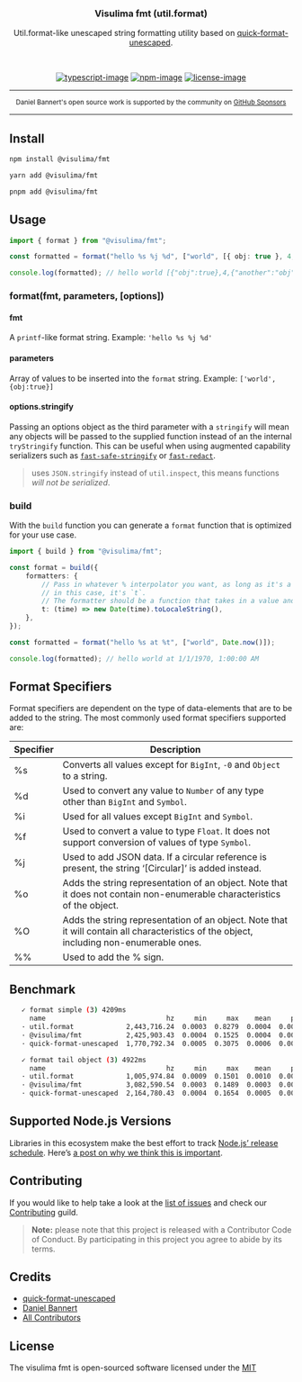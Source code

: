 <div align="center">
  <h3>Visulima fmt (util.format)</h3>
  <p>
  Util.format-like unescaped string formatting utility based on <a href="https://github.com/pinojs/quick-format-unescaped">quick-format-unescaped</a>.
  </p>
</div>

<br />

<div align="center">

[![typescript-image]][typescript-url] [![npm-image]][npm-url] [![license-image]][license-url]

</div>

---

<div align="center">
    <p>
        <sup>
            Daniel Bannert's open source work is supported by the community on <a href="https://github.com/sponsors/prisis">GitHub Sponsors</a>
        </sup>
    </p>
</div>

---

## Install

```sh
npm install @visulima/fmt
```

```sh
yarn add @visulima/fmt
```

```sh
pnpm add @visulima/fmt
```

## Usage

```typescript
import { format } from "@visulima/fmt";

const formatted = format("hello %s %j %d", ["world", [{ obj: true }, 4, { another: "obj" }]]);

console.log(formatted); // hello world [{"obj":true},4,{"another":"obj"}] NaN
```

### format(fmt, parameters, [options])

#### fmt

A `printf`-like format string. Example: `'hello %s %j %d'`

#### parameters

Array of values to be inserted into the `format` string. Example: `['world', {obj:true}]`

#### options.stringify

Passing an options object as the third parameter with a `stringify` will mean
any objects will be passed to the supplied function instead of an the
internal `tryStringify` function. This can be useful when using augmented
capability serializers such as [`fast-safe-stringify`](http://github.com/davidmarkclements/fast-safe-stringify) or [`fast-redact`](http://github.com/davidmarkclements/fast-redact).

> uses `JSON.stringify` instead of `util.inspect`, this means functions _will not be serialized_.

### build

With the `build` function you can generate a `format` function that is optimized for your use case.

```typescript
import { build } from "@visulima/fmt";

const format = build({
    formatters: {
        // Pass in whatever % interpolator you want, as long as it's a single character;
        // in this case, it's `t`.
        // The formatter should be a function that takes in a value and returns the formatted value.
        t: (time) => new Date(time).toLocaleString(),
    },
});

const formatted = format("hello %s at %t", ["world", Date.now()]);

console.log(formatted); // hello world at 1/1/1970, 1:00:00 AM
```

## Format Specifiers

Format specifiers are dependent on the type of data-elements that are to be added to the string.
The most commonly used format specifiers supported are:

| Specifier | Description                                                                                                                              |
| --------- | ---------------------------------------------------------------------------------------------------------------------------------------- |
| %s        | Converts all values except for `BigInt`, `-0` and `Object` to a string.                                                                  |
| %d        | Used to convert any value to `Number` of any type other than `BigInt` and `Symbol`.                                                      |
| %i        | Used for all values except `BigInt` and `Symbol`.                                                                                        |
| %f        | Used to convert a value to type `Float`. It does not support conversion of values of type `Symbol`.                                      |
| %j        | Used to add JSON data. If a circular reference is present, the string ‘[Circular]’ is added instead.                                     |
| %o        | Adds the string representation of an object. Note that it does not contain non-enumerable characteristics of the object.                 |
| %O        | Adds the string representation of an object. Note that it will contain all characteristics of the object, including non-enumerable ones. |
| %%        | Used to add the % sign.                                                                                                                  |

## Benchmark

```sh
   ✓ format simple (3) 4209ms
     name                              hz     min     max    mean     p75     p99    p995    p999     rme  samples
   · util.format             2,443,716.24  0.0003  0.8279  0.0004  0.0004  0.0007  0.0008  0.0013  ±0.35%  1221859   fastest
   · @visulima/fmt           2,425,903.43  0.0004  0.1525  0.0004  0.0004  0.0005  0.0006  0.0008  ±0.25%  1212952
   · quick-format-unescaped  1,770,792.34  0.0005  0.3075  0.0006  0.0006  0.0006  0.0006  0.0009  ±0.30%   885397   slowest

   ✓ format tail object (3) 4922ms
     name                              hz     min     max    mean     p75     p99    p995    p999     rme  samples
   · util.format             1,005,974.84  0.0009  0.1501  0.0010  0.0010  0.0013  0.0018  0.0022  ±0.28%   502988   slowest
   · @visulima/fmt           3,082,590.54  0.0003  0.1489  0.0003  0.0003  0.0004  0.0005  0.0006  ±0.30%  1541296   fastest
   · quick-format-unescaped  2,164,780.43  0.0004  0.1654  0.0005  0.0005  0.0005  0.0006  0.0008  ±0.25%  1082391
```

## Supported Node.js Versions

Libraries in this ecosystem make the best effort to track [Node.js’ release schedule](https://github.com/nodejs/release#release-schedule).
Here’s [a post on why we think this is important](https://medium.com/the-node-js-collection/maintainers-should-consider-following-node-js-release-schedule-ab08ed4de71a).

## Contributing

If you would like to help take a look at the [list of issues](https://github.com/visulima/visulima/issues) and check our [Contributing](.github/CONTRIBUTING.md) guild.

> **Note:** please note that this project is released with a Contributor Code of Conduct. By participating in this project you agree to abide by its terms.

## Credits

-   [quick-format-unescaped](https://github.com/pinojs/quick-format-unescaped)
-   [Daniel Bannert](https://github.com/prisis)
-   [All Contributors](https://github.com/visulima/visulima/graphs/contributors)

## License

The visulima fmt is open-sourced software licensed under the [MIT][license-url]

[typescript-image]: https://img.shields.io/badge/Typescript-294E80.svg?style=for-the-badge&logo=typescript
[typescript-url]: "typescript"
[license-image]: https://img.shields.io/npm/l/@visulima/fmt?color=blueviolet&style=for-the-badge
[license-url]: LICENSE.md "license"
[npm-image]: https://img.shields.io/npm/v/@visulima/fmt/latest.svg?style=for-the-badge&logo=npm
[npm-url]: https://www.npmjs.com/package/@visulima/fmt/v/latest "npm"
